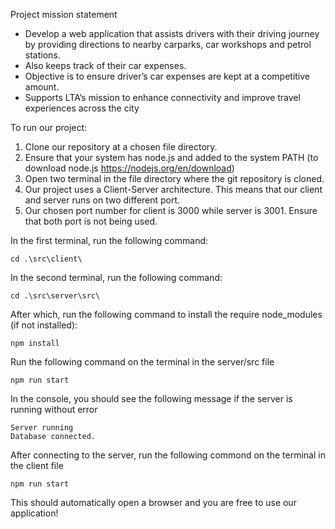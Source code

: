 Project mission statement
- Develop a web application that assists drivers with their driving journey by providing directions to nearby carparks, car workshops and petrol stations.
- Also keeps track of their car expenses.
- Objective is to ensure driver’s car expenses are kept at a competitive amount.
- Supports LTA’s mission to enhance connectivity and improve travel experiences across the city


To run our project: 

1) Clone our repository at a chosen file directory.
2) Ensure that your system has node.js and added to the system PATH (to download node.js https://nodejs.org/en/download)
3) Open two terminal in the file directory where the git repository is cloned.
4) Our project uses a Client-Server architecture. This means that our client and server runs on two different port.
5) Our chosen port number for client is 3000 while server is 3001. Ensure that both port is not being used.

In the first terminal, run the following command:

    cd .\src\client\

In the second terminal, run the following command:

    cd .\src\server\src\

After which, run the following command to install the require node_modules (if not installed): 

    npm install

Run the following command on the terminal in the server/src file 

    npm run start

In the console, you should see the following message if the server is running without error

    Server running 
    Database connected. 

After connecting to the server, run the following commond on the terminal in the client file

    npm run start

This should automatically open a browser and you are free to use our application!

